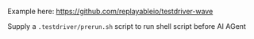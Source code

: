 Example here:
https://github.com/replayableio/testdriver-wave

Supply a `.testdriver/prerun.sh` script to run shell script before AI AGent

